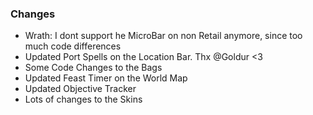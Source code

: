 ### Changes ###

  * Wrath: I dont support he MicroBar on non Retail anymore, since too much code differences
  * Updated Port Spells on the Location Bar. Thx @Goldur <3
  * Some Code Changes to the Bags
  * Updated Feast Timer on the World Map
  * Updated Objective Tracker
  * Lots of changes to the Skins
